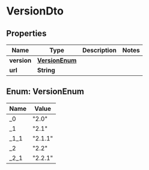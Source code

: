 

# VersionDto


## Properties

| Name | Type | Description | Notes |
|------------ | ------------- | ------------- | -------------|
|**version** | [**VersionEnum**](#VersionEnum) |  |  |
|**url** | **String** |  |  |



## Enum: VersionEnum

| Name | Value |
|---- | -----|
| _0 | &quot;2.0&quot; |
| _1 | &quot;2.1&quot; |
| _1_1 | &quot;2.1.1&quot; |
| _2 | &quot;2.2&quot; |
| _2_1 | &quot;2.2.1&quot; |



